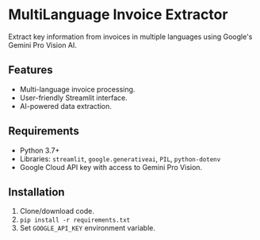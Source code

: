 # MultiLanguage Invoice Extractor

Extract key information from invoices in multiple languages using Google's Gemini Pro Vision AI.

## Features

* Multi-language invoice processing.
* User-friendly Streamlit interface.
* AI-powered data extraction.

## Requirements

* Python 3.7+
* Libraries: `streamlit`, `google.generativeai`, `PIL`, `python-dotenv`
* Google Cloud API key with access to Gemini Pro Vision.

## Installation

1. Clone/download code.
2. `pip install -r requirements.txt` 
3. Set `GOOGLE_API_KEY` environment variable. 

